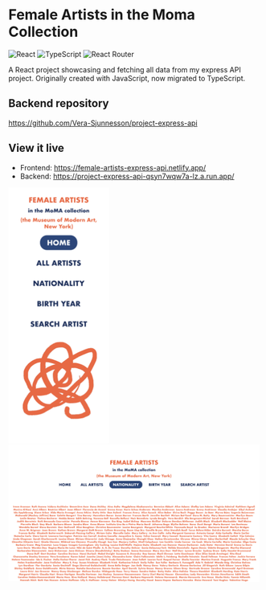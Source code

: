 # Female Artists in the Moma Collection

![React](https://img.shields.io/badge/react-%2320232a.svg?style=for-the-badge&logo=react&logoColor=%2361DAFB)
![TypeScript](https://img.shields.io/badge/typescript-%23007ACC.svg?style=for-the-badge&logo=typescript&logoColor=white)
![React Router](https://img.shields.io/badge/React_Router-CA4245?style=for-the-badge&logo=react-router&logoColor=white)

A React project showcasing and fetching all data from my express API project. Originally created with JavaScript, now migrated to TypeScript. 

## Backend repository

https://github.com/Vera-Sjunnesson/project-express-api

## View it live

- Frontend: https://female-artists-express-api.netlify.app/
- Backend: https://project-express-api-qsyn7wqw7a-lz.a.run.app/

<img width="200" alt="Female Artists Demo" src="./public/images/demo1.png">
<img width="500" alt="Female Artists Demo" src="./public/images/demo2.png">
